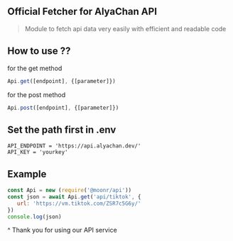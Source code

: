 ## Official Fetcher for AlyaChan API

> Module to fetch api data very easily with efficient and readable code

## How to use ??

for the get method
```Javascript
Api.get([endpoint], {[parameter]})
```

for the post method
```Javascript
Api.post([endpoint], {[parameter]})
```

## Set the path first in .env
```
API_ENDPOINT = 'https://api.alyachan.dev/'
API_KEY = 'yourkey'
```

## Example
```Javascript
const Api = new (require('@moonr/api'))
const json = await Api.get('api/tiktok', {
   url: 'https://vm.tiktok.com/ZSR7c5G6y/'
})
console.log(json)
````

^ Thank you for using our API service